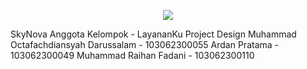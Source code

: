 <p align="center">
<img src="https://media3.giphy.com/media/v1.Y2lkPTc5MGI3NjExc2JwZW1od2d0cml4ZDV3Nncyb3E4eTBhczhvODc5MzdpNnZuYjJ1NCZlcD12MV9pbnRlcm5hbF9naWZfYnlfaWQmY3Q9Zw/3o7btRkeE7RtAq8DnO/giphy.gif">
</p>

SkyNova
Anggota Kelompok - LayananKu Project Design
Muhammad Octafachdiansyah Darussalam - 103062300055
Ardan Pratama - 103062300049
Muhammad Raihan Fadani - 103062300110
